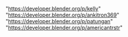 "https://developer.blender.org/p/kelly"
"https://developer.blender.org/p/ankitron369"
"https://developer.blender.org/p/patungan"
"https://developer.blender.org/p/americantrstr"
 
 
